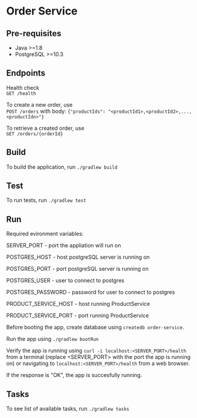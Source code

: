 # Order Service

## Pre-requisites
* Java >=1.8
* PostgreSQL >=10.3

## Endpoints

Health check <br/>
`GET /health`

To create a new order, use <br/>
`POST /orders` with body: `{"productIds": "<productId1>,<productId2>,...,<productIdn>"}`

To retrieve a created order, use <br/>
`GET /orders/{orderId}`

## Build

To build the application, run `./gradlew build`

## Test

To run tests, run `./gradlew test`

## Run

Required evironment variables:

SERVER_PORT - port the appliation will run on

POSTGRES_HOST - host postgreSQL server is running on

POSTGRES_PORT - port postgreSQL server is running on

POSTGRES_USER - user to connect to postgres

POSTGRES_PASSWORD - password for user to connect to postgres

PRODUCT_SERVICE_HOST - host running ProductService

PRODUCT_SERVICE_PORT - port running ProductService


Before booting the app, create database using `createdb order-service`.

Run the app using `./gradlew bootRun`

Verify the app is running using `curl -i localhost:<SERVER_PORT>/health` from a terminal (replace <SERVER_PORT> with the port
the app is running on)
or
navigating to `localhost:<SERVER_PORT>/health` from a web browser.

If the response is "OK", the app is succesfully running.

## Tasks

To see list of available tasks, run `./gradlew tasks`
